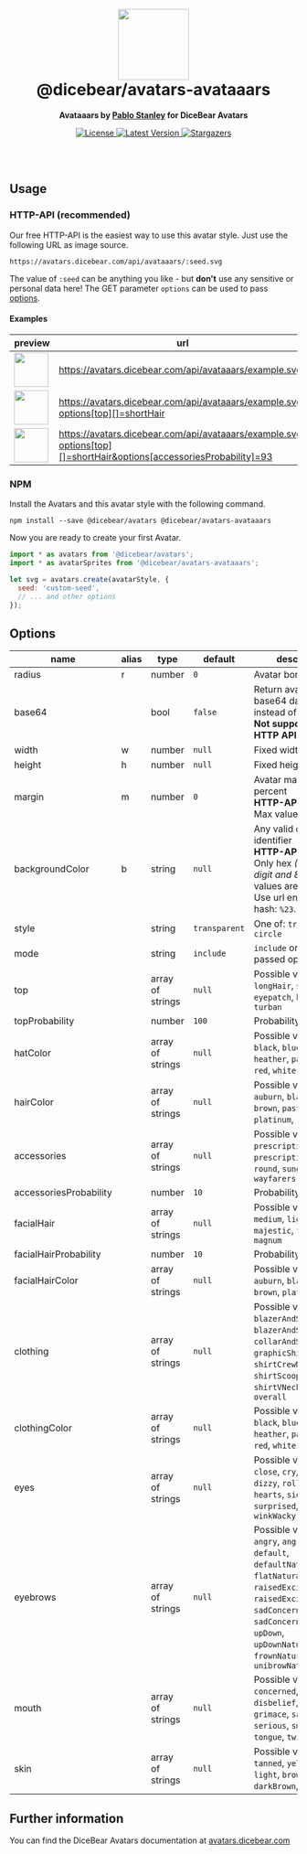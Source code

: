 <br />
<br />

<h1 align="center"><img src="https://avatars.dicebear.com/api/avataaars/1.svg" width="124" /> <br />@dicebear/avatars-avataaars</h1>
<p align="center"><strong>Avataaars by <a href="https://twitter.com/pablostanley" target="_blank">Pablo Stanley</a> for DiceBear Avatars</strong></p>

<p align="center">
    <a href="https://github.com/dicebear/avatars/blob/master/LICENSE" target="_blank">
        <img src="https://img.shields.io/github/license/dicebear/avatars.svg?style=flat-square" alt="License">
    </a>
    <a href="https://www.npmjs.com/package/@dicebear/avatars-avataaars" target="_blank">
        <img src="https://img.shields.io/npm/v/@dicebear/avatars-avataaars.svg?style=flat-square" alt="Latest Version">
    </a>
    <a href="https://github.com/dicebear/avatars/stargazers" target="_blank">
        <img src="https://img.shields.io/github/stars/dicebear/avatars?style=flat-square" alt="Stargazers">
    </a>
</p>
<br />
<br />

## Usage

### HTTP-API (recommended)

Our free HTTP-API is the easiest way to use this avatar style. Just use the following URL as image source.

    https://avatars.dicebear.com/api/avataaars/:seed.svg

The value of `:seed` can be anything you like - but **don't** use any sensitive or personal data here! The GET parameter
`options` can be used to pass [options](#options).

#### Examples

| preview                                                                                                                                     | url                                                                                                                |
| ------------------------------------------------------------------------------------------------------------------------------------------- | ------------------------------------------------------------------------------------------------------------------ |
| <img src="https://avatars.dicebear.com/api/avataaars/example.svg" width="60" />                                                             | https://avatars.dicebear.com/api/avataaars/example.svg                                                             |
| <img src="https://avatars.dicebear.com/api/avataaars/example.svg?options[top][]=shortHair" width="60" />                                    | https://avatars.dicebear.com/api/avataaars/example.svg?options[top][]=shortHair                                    |
| <img src="https://avatars.dicebear.com/api/avataaars/example.svg?options[top][]=shortHair&options[accessoriesProbability]=93" width="60" /> | https://avatars.dicebear.com/api/avataaars/example.svg?options[top][]=shortHair&options[accessoriesProbability]=93 |

### NPM

Install the Avatars and this avatar style with the following command.

    npm install --save @dicebear/avatars @dicebear/avatars-avataaars

Now you are ready to create your first Avatar.

```js
import * as avatars from '@dicebear/avatars';
import * as avatarSprites from '@dicebear/avatars-avataaars';

let svg = avatars.create(avatarStyle, {
  seed: 'custom-seed',
  // ... and other options
});
```

## Options

| name                   | alias | type             | default       | description                                                                                                                                                                                                                       |
| ---------------------- | ----- | ---------------- | ------------- | --------------------------------------------------------------------------------------------------------------------------------------------------------------------------------------------------------------------------------- |
| radius                 | r     | number           | `0`           | Avatar border radius                                                                                                                                                                                                              |
| base64                 |       | bool             | `false`       | Return avatar as base64 data uri instead of XML <br> **Not supported by the HTTP API**                                                                                                                                            |
| width                  | w     | number           | `null`        | Fixed width                                                                                                                                                                                                                       |
| height                 | h     | number           | `null`        | Fixed height                                                                                                                                                                                                                      |
| margin                 | m     | number           | `0`           | Avatar margin in percent<br> **HTTP-API limitation** Max value `25`                                                                                                                                                               |
| backgroundColor        | b     | string           | `null`        | Any valid color identifier<br> **HTTP-API limitation** Only hex _(3-digit, 6-digit and 8-digit)_ values are allowed. Use url encoded hash: `%23`.                                                                                 |
| style                  |       | string           | `transparent` | One of: `transparent`, `circle`                                                                                                                                                                                                   |
| mode                   |       | string           | `include`     | `include` or `exclude` passed options.                                                                                                                                                                                            |
| top                    |       | array of strings | `null`        | Possible values: `longHair`, `shortHair`, `eyepatch`, `hat`, `hijab`, `turban`                                                                                                                                                    |
| topProbability         |       | number           | `100`         | Probability in percent                                                                                                                                                                                                            |
| hatColor               |       | array of strings | `null`        | Possible values: `black`, `blue`, `gray`, `heather`, `pastel`, `pink`, `red`, `white`                                                                                                                                             |
| hairColor              |       | array of strings | `null`        | Possible values: `auburn`, `black`, `blonde`, `brown`, `pastel`, `platinum`, `red`, `gray`                                                                                                                                        |
| accessories            |       | array of strings | `null`        | Possible values: `kurt`, `prescription01`, `prescription02`, `round`, `sunglasses`, `wayfarers`                                                                                                                                   |
| accessoriesProbability |       | number           | `10`          | Probability in percent                                                                                                                                                                                                            |
| facialHair             |       | array of strings | `null`        | Possible values: `medium`, `light`, `majestic`, `fancy`, `magnum`                                                                                                                                                                 |
| facialHairProbability  |       | number           | `10`          | Probability in percent                                                                                                                                                                                                            |
| facialHairColor        |       | array of strings | `null`        | Possible values: `auburn`, `black`, `blonde`, `brown`, `platinum`, `red`                                                                                                                                                          |
| clothing               |       | array of strings | `null`        | Possible values: `blazerAndShirt`, `blazerAndSweater`, `collarAndSweater`, `graphicShirt`, `shirtCrewNeck`, `shirtScoopNeck`, `shirtVNeck`, `hoodie`, `overall`                                                                   |
| clothingColor          |       | array of strings | `null`        | Possible values: `black`, `blue`, `gray`, `heather`, `pastel`, `pink`, `red`, `white`                                                                                                                                             |
| eyes                   |       | array of strings | `null`        | Possible values: `close`, `cry`, `default`, `dizzy`, `roll`, `happy`, `hearts`, `side`, `squint`, `surprised`, `wink`, `winkWacky`                                                                                                |
| eyebrows               |       | array of strings | `null`        | Possible values: `angry`, `angryNatural`, `default`, `defaultNatural`, `flatNatural`, `raisedExcited`, `raisedExcitedNatural`, `sadConcerned`, `sadConcernedNatural`, `upDown`, `upDownNatural`, `frownNatural`, `unibrowNatural` |
| mouth                  |       | array of strings | `null`        | Possible values: `concerned`, `default`, `disbelief`, `eating`, `grimace`, `sad`, `scream`, `serious`, `smile`, `tongue`, `twinkle`, `vomit`                                                                                      |
| skin                   |       | array of strings | `null`        | Possible values: `tanned`, `yellow`, `pale`, `light`, `brown`, `darkBrown`, `black`                                                                                                                                               |

## Further information

You can find the DiceBear Avatars documentation at [avatars.dicebear.com](https://avatars.dicebear.com)
